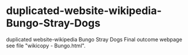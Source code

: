 # duplicated-website-wikipedia-Bungo-Stray-Dogs
duplicated website-wikipedia Bungo Stray Dogs
Final outcome webpage see file "wikicopy - Bungo.html".
